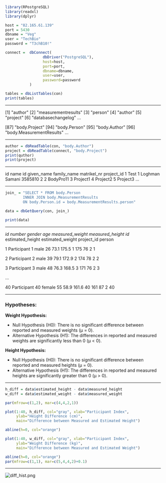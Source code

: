 ```R
library(RPostgreSQL)
library(readxl)
library(dplyr)

host = "82.165.61.139"
port = 5430
dbname = "Veg"
user = "TechBio"
password = "T3chB10!"

connect =  dbConnect(
                 dbDriver("PostgreSQL"), 
                 host=host, 
                 port=port, 
                 dbname=dbname,  
                 user=user, 
                 password=password
           )

tables = dbListTables(con)
print(tables)
```

---

[1] "author"
  [2] "measurementresults"
  [3] "person"
  [4] "author"
  [5] "project"
  [6] "databasechangelog"
 ...

[87] "body.Project"
 [94] "body.Person"
 [95] "body.Author"
 [96] "body.MeasurementResults"
...

---

```R
author = dbReadTable(con, "body.Author")
project = dbReadTable(connect, "body.Project")
print(quthor)
print(project)
```

---

id      name                                        id    given_name      family_name      matrikel_nr      project_id
1       Test                                           1      Loghman             Samani             3585810             2
2       BodyPro11
3       Project1
4       Project2
5       Project3
...

---

```R
join_ = "SELECT * FROM body.Person 
        INNER JOIN body.MeasurementResults 
        ON body.Person.id = body.MeasurementResults.person"

data = dbGetQuery(con, join_)

print(data)
```

---

_id   number        gender   age   measured_weight    measured_height   id_   estimated_height   estimated_weight   project_id    person

1  Participant 1   male       26            73.1                        175.5              1              175                            76                    2               1

2  Participant 2   male       39            79.1                        172.9              2              174                            78                    2               2

3  Participant 3   male       48            76.3                        168.5              3              171                            76                    2               3

...

40 Participant 40 female   55            58.9                        161.6             40              161                            87                   2              40

---

### Hypotheses:

**Weight Hypothesis:**

* Null Hypothesis (H0): There is no significant difference between reported and measured weights (μ = 0).
* Alternative Hypothesis (H1): The differences in reported and measured weights are significantly less than 0 (μ  < 0).

**Height Hypothesis:**

* Null Hypothesis (H0): There is no significant difference between reported and measured heights (μ  = 0).
* Alternative Hypothesis (H1): The differences in reported and measured heights are significantly greater than 0 (μ > 0).

---

```R
h_diff = data$estimated_height - data$measured_height
w_diff = data$estimated_weight - data$measured_weight

par(mfrow=c(1,2), mar=c(4,4,2,1)) 

plot(1:40, h_diff, col="gray", xlab="Participant Index",
     ylab="Height Difference (cm)",
     main="Difference between Measured and Estimated Height")

abline(h=0, col="orange")

plot(1:40, w_diff, col="gray", xlab="Participant Index",
     ylab="Weight Difference (kg)",
     main="Difference between Measured and Estimated Weight")

abline(h=0, col="orange")
par(mfrow=c(1,1), mar=c(5,4,4,2)+0.1)
```
---
![diff_hist.png]("/home/sam/Documents/projects/rproject/diff_hist.png")

